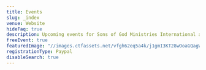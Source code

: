 ```yaml
---
title: Events
slug: _index
venue: Website
hideFaq: true
description: Upcoming events for Sons of God Ministries International and Freedom Fellowship Church.
freeEvent: true
featuredImage: "//images.ctfassets.net/vfgh62eq5a4k/j1gmI3KT28wOoaGQagWCa/4d7e9f3a771eaa4a77e4d6e42e674f51/redd-angelo-110463_smaller.jpg"
registrationType: Paypal
disableSearch: true
---
```

